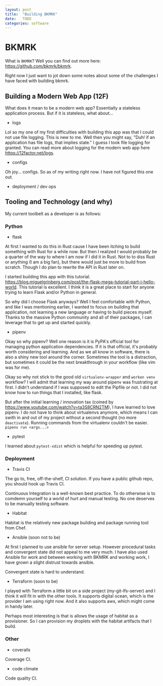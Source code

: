 ```yaml
---
layout: post
title:  "Building BKMRK"
date:   TODO
categories: software
---
```


# BKMRK

What is `BKMRK`? Well you can find out more here: <https://github.com/bkmrk/bkmrk>.

Right now I just want to jot down some notes about some of the challenges I have faced with building bkmrk.

## Building a Modern Web App (12F)

What does it mean to be a modern web app? Essentially a stateless application process. But if it is stateless,
what about...

* logs

Lol so my one of my first difficulties with building this app was that I could not use file logging. This is new to me.
Well then you might say, "Duh! if an application has file logs, that implies state." I guess I took file logging
for granted. You can read more about logging for the modern web app here <https://12factor.net/logs>.

* configs

Oh joy... configs. So as of my writing right now. I have not figured this one out.


* deployment / dev ops


## Tooling and Technology (and why)

My current toolbelt as a developer is as follows:

### Python

* flask

At first I wanted to do this in Rust cause I have been itching to build something with Rust for a while now. But
then I realized I would probably be a quarter of the way to where I am now if I did it in Rust. Not to to diss
Rust or anything (I am a big fan), but there would just be more to build from scratch. Though I do plan to rewrite
the API in Rust later on.

I started building this app with this tutorial. <https://blog.miguelgrinberg.com/post/the-flask-mega-tutorial-part-i-hello-world>.
This tutorial is excellent. I think it is a great place to start for anyone trying to learn Flask and/or Python in
general.

So why did I choose Flask anyways? Well I feel comfortable with Python, and like I was mentioning earlier, I
wanted to focus on building that application, not learning a new language or having to build pieces myself. Thanks
to the massive Python community and all of their packages, I can leverage that to get up and started quickly.

* pipenv

Okay so why pipenv? Well one reason is it is PyPA's official tool for managing python application dependencies.
If it is that official, it's probably worth considering and learning. And as we all know in software, there
is also a shiny new tool around the corner. Sometimes the tool is a distraction, but sometimes it could be the next
breakthrough in your workflow (like vim was for me).

Okay so why not stick to the good old `virtualenv-wrapper` and `workon venv` workflow? I will admit that learning my
way around pipenv was frustrating at first. I didn't understand if I was supposed to edit the Pipfile or not. I did
not know how to run things that I installed, like flask. 

But after the initial learning / innovation tax (coined by <https://www.youtube.com/watch?v=ta3S8CRN2TM>), I have
learned to love pipenv. I do not have to think about virtualenvs anymore, which means I can swith in and out of my
project without a second thought (no more `deactivate`). Running commands from the virtualenv couldn't be easier.
`pipenv run <args...>`

* pytest

I learned about `pytest-xdist` which is helpful for speeding up pytest.

### Deployment

* Travis CI

The go to, free, off-the-shelf, CI solution. If you have a public github repo, you should hook up Travis CI.

Continuous Integration is a well-known best practice. To do otherwise is to comdemn yourself to a world of hurt and
manual testing. No one deserves to be manually testing software.

* Habitat

Habitat is the relatively new package building and package running tool from Chef.

* Ansible (soon not to be)

At first I planned to use ansible for server setup. However procedural tasks and convergent state did not appeal
to me very much. I have also used Ansible for work and between working with BKMRK and working work, I have grown a
slight distrust towards ansible.

Convergent state is hard to understand.

* Terraform (soon to be)

I played with Terraform a little bit on a side project (my-git-lfs-server) and I think it will fit in with the other
tools. It supports digital ocean, which is the provider I am using right now. And it also supports aws, which might
come in handy later.

Perhaps most interesting is that is allows the usage of habitat as a provisioner. So I can provision my droplets with
the habitat artifacts that I build.

### Other

* coveralls

Coverage CI.

* code climate

Code quality CI.
